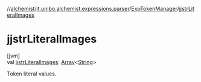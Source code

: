 //[alchemist](../../../index.md)/[it.unibo.alchemist.expressions.parser](../index.md)/[ExpTokenManager](index.md)/[jjstrLiteralImages](jjstr-literal-images.md)

# jjstrLiteralImages

[jvm]\
val [jjstrLiteralImages](jjstr-literal-images.md): [Array](https://kotlinlang.org/api/latest/jvm/stdlib/kotlin/-array/index.html)<[String](https://docs.oracle.com/javase/8/docs/api/java/lang/String.html)>

Token literal values.
